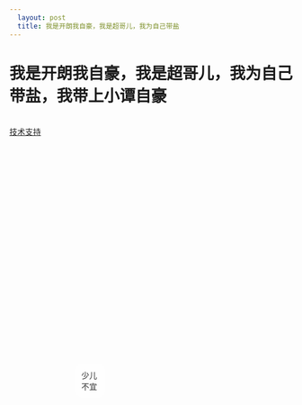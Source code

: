 ```yaml
---
  layout: post
  title: 我是开朗我自豪，我是超哥儿，我为自己带盐
---
```


# 我是开朗我自豪，我是超哥儿，我为自己带盐，我带上小谭自豪

 <style>
        #avg {z-index:999;position:absolute;top:5px;left:5px;font-size:12px;color:#000;}
        body{
            width: 1200px;
        }
        .main{
            margin: 0;
        }
        #cont, #cont2{
            display: inline-block;
            position: relative;
        }


}
    </style>


<div id="cont">
    <div style="
    position: absolute;
    top: 426px;
    left: 118px;
    background: #fff;
    width: 32px;
    height: 40px;
    opacity: .9;
    padding: 10px;
    border-radius: 20%;
">少儿不宜</div>
    <div id="avg"></div>
</div>

<div id="cont2">
    
</div>

<script src="/resource/20140813/boo.js"></script>


<script>
    var bobo = new BoBo('/resource/20140813/2.png', 'cont');

    bobo.addControl({"x":128,"y":293,"width":40,"height":50});
   // bobo.addControl({"x":165,"y":79,"width":38,"height":43});
    //bobo.addControl({"x":253,"y":84,"width":40,"height":47});

    bobo._debug = true;

    if(/micromessenger/i.test(navigator.userAgent) && /i[^;]+\;(\s+U;)?\s+CPU.+Mac OS X/i.test(navigator.userAgent)) {
        document.querySelector('.tipLayer').style.display = 'block';
    }

    var bobo2 = new BoBo('/resource/20140813/3.jpg', 'cont2');

    bobo2.addControl({"x":330,"y":475,"width":40,"height":50});
   // bobo.addControl({"x":165,"y":79,"width":38,"height":43});
    //bobo.addControl({"x":253,"y":84,"width":40,"height":47});

    bobo2._debug = true;
</script>

<script src="http://s9.qhimg.com/static/a18c21cdebc103d3/zepto_1.1.2.js"></script>

<script src="/resource/20140813/edit.js"></script>
<script src="/resource/20140813/edit2.js"></script>

<footer>
    <a href="https://www.imququ.com/post/shake_photo_in_little_js.html">技术支持</a>
</footer>